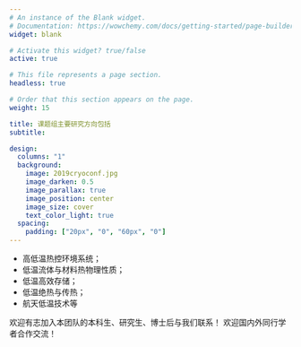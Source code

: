 ```yaml
---
# An instance of the Blank widget.
# Documentation: https://wowchemy.com/docs/getting-started/page-builder/
widget: blank

# Activate this widget? true/false
active: true

# This file represents a page section.
headless: true

# Order that this section appears on the page.
weight: 15

title: 课题组主要研究方向包括
subtitle:

design:
  columns: "1"
  background:
    image: 2019cryoconf.jpg
    image_darken: 0.5
    image_parallax: true
    image_position: center
    image_size: cover
    text_color_light: true
  spacing:
    padding: ["20px", "0", "60px", "0"]
---
```



- 高低温热控环境系统；
- 低温流体与材料热物理性质；
- 低温高效存储；
- 低温绝热与传热；
- 航天低温技术等


欢迎有志加入本团队的本科生、研究生、博士后与我们联系！
欢迎国内外同行学者合作交流！
